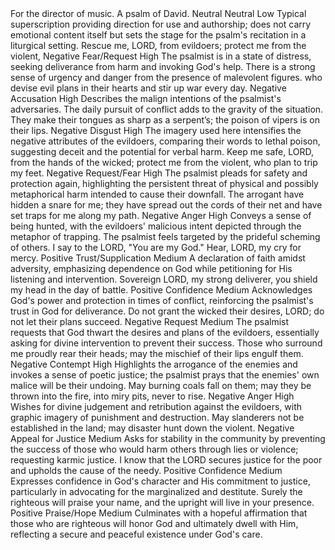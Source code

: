 <sentimentAnalysis>
    <psalm number="140">
        <!-- Psalm 140:0 corresponds to introductory text in some translations -->
        <verse number="0">
            <text>For the director of music. A psalm of David.</text>
            <polarity>Neutral</polarity>
            <emotion>Neutral</emotion>
            <intensity>Low</intensity>
            <context>Typical superscription providing direction for use and authorship; does not carry emotional content itself but sets the stage for the psalm's recitation in a liturgical setting.</context>
        </verse>
        <!-- Psalm 140:1 -->
        <verse number="1">
            <text>Rescue me, LORD, from evildoers; protect me from the violent,</text>
            <polarity>Negative</polarity>
            <emotion>Fear/Request</emotion>
            <intensity>High</intensity>
            <context>The psalmist is in a state of distress, seeking deliverance from harm and invoking God's help. There is a strong sense of urgency and danger from the presence of malevolent figures.</context>
        </verse>
        <!-- Psalm 140:2 -->
        <verse number="2">
            <text>who devise evil plans in their hearts and stir up war every day.</text>
            <polarity>Negative</polarity>
            <emotion>Accusation</emotion>
            <intensity>High</intensity>
            <context>Describes the malign intentions of the psalmist's adversaries. The daily pursuit of conflict adds to the gravity of the situation.</context>
        </verse>
        <!-- Psalm 140:3 -->
        <verse number="3">
            <text>They make their tongues as sharp as a serpent’s; the poison of vipers is on their lips.</text>
            <polarity>Negative</polarity>
            <emotion>Disgust</emotion>
            <intensity>High</intensity>
            <context>The imagery used here intensifies the negative attributes of the evildoers, comparing their words to lethal poison, suggesting deceit and the potential for verbal harm.</context>
        </verse>
        <!-- Psalm 140:4 -->
        <verse number="4">
            <text>Keep me safe, LORD, from the hands of the wicked; protect me from the violent, who plan to trip my feet.</text>
            <polarity>Negative</polarity>
            <emotion>Request/Fear</emotion>
            <intensity>High</intensity>
            <context>The psalmist pleads for safety and protection again, highlighting the persistent threat of physical and possibly metaphorical harm intended to cause their downfall.</context>
        </verse>
        <!-- Psalm 140:5 -->
        <verse number="5">
            <text>The arrogant have hidden a snare for me; they have spread out the cords of their net and have set traps for me along my path.</text>
            <polarity>Negative</polarity>
            <emotion>Anger</emotion>
            <intensity>High</intensity>
            <context>Conveys a sense of being hunted, with the evildoers' malicious intent depicted through the metaphor of trapping. The psalmist feels targeted by the prideful scheming of others.</context>
        </verse>
        <!-- Psalm 140:6 -->
        <verse number="6">
            <text>I say to the LORD, "You are my God." Hear, LORD, my cry for mercy.</text>
            <polarity>Positive</polarity>
            <emotion>Trust/Supplication</emotion>
            <intensity>Medium</intensity>
            <context>A declaration of faith amidst adversity, emphasizing dependence on God while petitioning for His listening and intervention.</context>
        </verse>
        <!-- Psalm 140:7 -->
        <verse number="7">
            <text>Sovereign LORD, my strong deliverer, you shield my head in the day of battle.</text>
            <polarity>Positive</polarity>
            <emotion>Confidence</emotion>
            <intensity>Medium</intensity>
            <context>Acknowledges God's power and protection in times of conflict, reinforcing the psalmist's trust in God for deliverance.</context>
        </verse>
        <!-- Psalm 140:8 -->
        <verse number="8">
            <text>Do not grant the wicked their desires, LORD; do not let their plans succeed.</text>
            <polarity>Negative</polarity>
            <emotion>Request</emotion>
            <intensity>Medium</intensity>
            <context>The psalmist requests that God thwart the desires and plans of the evildoers, essentially asking for divine intervention to prevent their success.</context>
        </verse>
        <!-- Psalm 140:9 -->
        <verse number="9">
            <text>Those who surround me proudly rear their heads; may the mischief of their lips engulf them.</text>
            <polarity>Negative</polarity>
            <emotion>Contempt</emotion>
            <intensity>High</intensity>
            <context>Highlights the arrogance of the enemies and invokes a sense of poetic justice; the psalmist prays that the enemies' own malice will be their undoing.</context>
        </verse>
        <!-- Psalm 140:10 -->
        <verse number="10">
            <text>May burning coals fall on them; may they be thrown into the fire, into miry pits, never to rise.</text>
            <polarity>Negative</polarity>
            <emotion>Anger</emotion>
            <intensity>High</intensity>
            <context>Wishes for divine judgement and retribution against the evildoers, with graphic imagery of punishment and destruction.</context>
        </verse>
        <!-- Psalm 140:11 -->
        <verse number="11">
            <text>May slanderers not be established in the land; may disaster hunt down the violent.</text>
            <polarity>Negative</polarity>
            <emotion>Appeal for Justice</emotion>
            <intensity>Medium</intensity>
            <context>Asks for stability in the community by preventing the success of those who would harm others through lies or violence; requesting karmic justice.</context>
        </verse>
        <!-- Psalm 140:12 -->
        <verse number="12">
            <text>I know that the LORD secures justice for the poor and upholds the cause of the needy.</text>
            <polarity>Positive</polarity>
            <emotion>Confidence</emotion>
            <intensity>Medium</intensity>
            <context>Expresses confidence in God's character and His commitment to justice, particularly in advocating for the marginalized and destitute.</context>
        </verse>
        <!-- Psalm 140:13 -->
        <verse number="13">
            <text>Surely the righteous will praise your name, and the upright will live in your presence.</text>
            <polarity>Positive</polarity>
            <emotion>Praise/Hope</emotion>
            <intensity>Medium</intensity>
            <context>Culminates with a hopeful affirmation that those who are righteous will honor God and ultimately dwell with Him, reflecting a secure and peaceful existence under God's care.</context>
        </verse>
    </psalm>
</sentimentAnalysis>